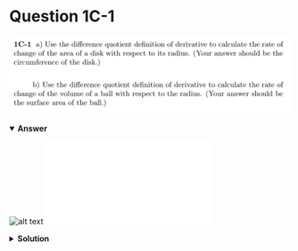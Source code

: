 # Question 1C-1
![alt text](q1C-1.png)

<details open>
<summary><b>Answer</b></summary>

![alt text](a1C-1.svg)
![alt text](a1C-1.py)
</details>

<details>
<summary><b>Solution</b></summary>

![alt text](s1C-1.png)
</details>
